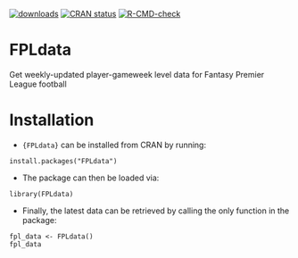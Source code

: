 <!-- badges: start -->
[![downloads](https://cranlogs.r-pkg.org/badges/FPLdata)](downloads)
[![CRAN status](https://www.r-pkg.org/badges/version/FPLdata)](https://CRAN.R-project.org/package=FPLdata)
[![R-CMD-check](https://github.com/andrewl776/FPLdata/actions/workflows/check-release.yaml/badge.svg)](https://github.com/andrewl776/FPLdata)
<!-- badges: end -->

# FPLdata
Get weekly-updated player-gameweek level data for Fantasy Premier League football

# Installation
- `{FPLdata}` can be installed from CRAN by running:

```{r, eval=FALSE}
install.packages("FPLdata")
```

- The package can then be loaded via:
```{r, eval=FALSE}
library(FPLdata)
```

- Finally, the latest data can be retrieved by calling the only function in the package:

```{r, eval=FALSE}
fpl_data <- FPLdata()
fpl_data
```
